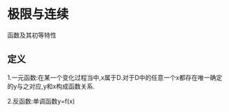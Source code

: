 # 极限与连续 #
函数及其初等特性

## 定义 ##

1.一元函数:在某一个变化过程当中,x属于D.对于D中的任意一个x都存在唯一确定的y与之对应,y和x构成函数关系.

2.反函数:单调函数y=f(x)